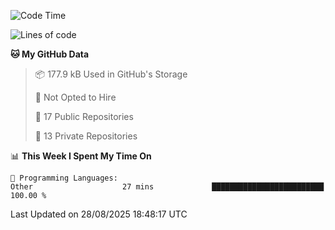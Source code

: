 <!--START_SECTION:waka-->
![Code Time](http://img.shields.io/badge/Code%20Time-1%2C131%20hrs%2035%20mins-blue)

![Lines of code](https://img.shields.io/badge/From%20Hello%20World%20I%27ve%20Written-224.9%20thousand%20lines%20of%20code-blue)

**🐱 My GitHub Data** 

> 📦 177.9 kB Used in GitHub's Storage 
 > 
> 🚫 Not Opted to Hire
 > 
> 📜 17 Public Repositories 
 > 
> 🔑 13 Private Repositories 
 > 
📊 **This Week I Spent My Time On** 

```text
💬 Programming Languages: 
Other                    27 mins             █████████████████████████   100.00 % 
```


 Last Updated on 28/08/2025 18:48:17 UTC
<!--END_SECTION:waka-->
